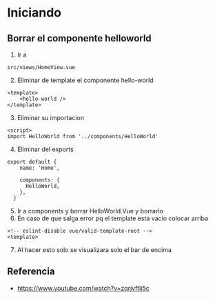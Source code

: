 # Iniciando
## Borrar el componente helloworld
1. Ir a 
```text
src/views/HomeView.vue
```
2. Eliminar de template el componente hello-world
```vue
<template>
    <hello-world />
</template>
```
3. Eliminar su importacion
```vue
<script>
import HelloWorld from '../components/HelloWorld'
```
4. Eliminar del exports
```vue
export default {
    name: 'Home',

    components: {
      HelloWorld,
    },
  }
```
5. Ir a components y borrar HelloWorld.Vue y borrarlo
6. En caso de que salga error pq el template esta vacio colocar arriba
```vue
<!-- eslint-disable vue/valid-template-root -->
<template>
```
7. Al hacer esto solo se visualizara solo el bar de encima
## Referencia
- https://www.youtube.com/watch?v=zqrjvftIj5c